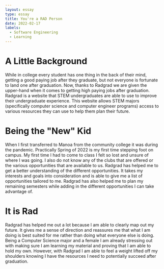 ```yaml
---
layout: essay
type: essay
title: You're a RAD Person
date: 2022-02-17
labels:
  - Software Engineering
  - Learning
---
```

# A Little Background
While in college every student has one thing in the back of their mind, getting a good paying job after they graduate, but not everyone is fortunate to land one after graduation. Now, thanks to Radgrad we are given the upper-hand when it comes to getting high paying jobs after graduation. Radgrad is a website that STEM undergraduates are able to use to improve their undergraduate experience. This website allows STEM majors (specifically computer science and computer engineer programs) access to various resources they can use to help them plan their future. 

# Being the "New" Kid 
When I first transferred to Manoa from the community college it was during the pandemic. Practically Spring of 2022 is my first time stepping foot on campus. My first time I had to come to class I felt so lost and unsure of where I was going. I also do not know any of the clubs that are offered or the various opportunities that are available to us. Radgrad has helped me to get a better understanding of the different opportunities. It takes my interests and goals into consideration and is able to give me a list of opportunities tailored to me. Radgrad has also helped me to plan my remaining semesters while adding in the different opportunities I can take advantage of. 

# It is Rad
Radgrad has helped me out a lot because I am able to clearly map out my future. It gives me a sense of direction and reassures me that what I am doing is best suited for me rather than doing what everyone else is doing. Being a Computer Science major and a female I am already stressing out with making sure I am learning my material and proving that I am able to hold my own. However, with Radgrad I am able to feel a weight lifted off my shoulders knowing I have the resources I need to potentially succeed after graduation. 
